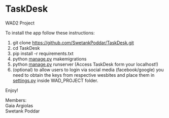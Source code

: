 <h1><a id="TaskDesk_0"></a>TaskDesk</h1>
<p>WAD2 Project</p>
<p>To install the app follow these instructions:</p>
<ol>
<li>git clone <a href="https://github.com/SwetankPoddar/TaskDesk.git">https://github.com/SwetankPoddar/TaskDesk.git</a></li>
<li>cd TaskDesk</li>
<li>pip install -r requirements.txt</li>
<li>python <a href="http://manage.py">manage.py</a> makemigrations</li>
<li>python <a href="http://manage.py">manage.py</a> runserver (Access TaskDesk form your localhost!)</li>
<li>(optional) to allow users to login via social media (facebook/google) you need to obtain the keys from respective wesbites and place them in <a href="http://settings.py">settings.py</a> inside WAD_PROJECT folder.</li>
</ol>
<p>Enjoy!</p>
<p>Members:<br>
Gaia Argiolas<br>
Swetank Poddar</p>
